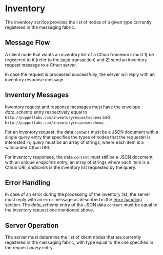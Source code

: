 Inventory
===

The inventory service provides the list of nodes of a given type currently
registered in the messaging fabric.

Message Flow
---

A client node that wants an inventory list of a Cthun framework must 1) be
registered to it (refer to the [login][1] transaction) and 2) send an inventory
request message to a Cthun server.

In case the request is processed successfully, the server will reply with an
inventory response message.

Inventory Messages
---

Inventory request and response messages must have the envelope *data_schema*
entry respectively equal to `http://puppetlabs.com/inventoryrequestschema` and
`http://puppetlabs.com/inventoryresponseschema`.

<!-- TODO(ale): update this in case we decide to enable regex queries; it only
    describes wildcarded URIs queries, as supported so far -->

For an inventory request, the data `content` must be a JSON document with a
single *query* entry that specifies the types of nodes that the requester is
interested in; *query* must be an array of strings, where each item is a
wildcarded Cthun URI.

For inventory responses, the data `content` must still be a JSON document with
an unique *endpoints* entry, an array of strings where each item is a Cthun URI;
*endpoints* is the inventory list requested by the query.

Error Handling
---

<!-- TODO(ale): the server must always reply to an inventory request? -->

In case of an error during the processing of the inventory list, the server must
reply with an error message as described in the [error handling][2] section.
The *data_schema* entry of the JSON data `content` must be equal to the
inventory request one mentioned above.

Server Operation
---

The server must determine the list of client nodes that are currently registered
in the messaging fabric, with type equal to the one specified in the request
*query* entry.

[1]: registration.md
[2]: error_handling.md
